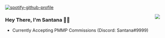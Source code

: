 [![spotify-github-profile](https://spotify-github-profile.vercel.app/api/view?uid=2243oqpi3nzhicmyv3uuo3iuy&cover_image=true&theme=novatorem&bar_color=53b14f&bar_color_cover=false)](https://spotify-github-profile.vercel.app/api/view?uid=2243oqpi3nzhicmyv3uuo3iuy&redirect=true)

<img align="right" src="https://github-readme-stats.vercel.app/api?username=santanaswrld&show_icons=true&icon_color=CE1D2D&text_color=718096&bg_color=00000000&hide_title=true&hide_border=true" />

### Hey There, I'm Santana 🙋‍♂️
- Currently Accepting PMMP Commissions (Discord: Santana#9999)
